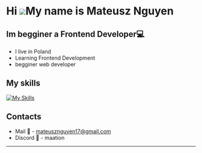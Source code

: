 Hi ![](https://user-images.githubusercontent.com/18350557/176309783-0785949b-9127-417c-8b55-ab5a4333674e.gif)My name is Mateusz Nguyen 
=====================================================================================================================================

Im begginer a Frontend Developer💻
-----------------
* I live in Poland
* Learning Frontend Development
* begginer web developer


My skills
-----------------
[![My Skills](https://skillicons.dev/icons?i=js,html,css,sass,bootstrap,git,python)](https://skillicons.dev)


Contacts
-----------------
* Mail 📨 - mateusznguyen17@gmail.com
* Discord 🤖 - maation
-----------------
